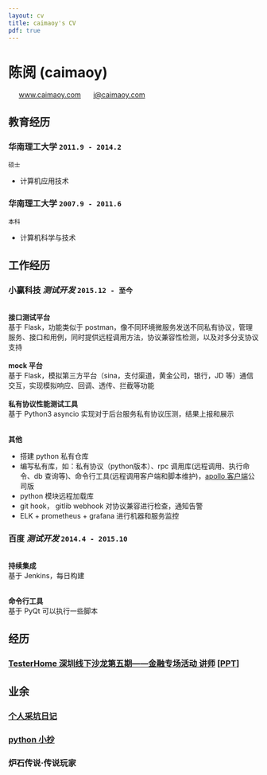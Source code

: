 ```yaml
---
layout: cv
title: caimaoy's CV
pdf: true
---
```

# 陈阅 (__caimaoy__)

<div id="webaddress">
<i class="fi-home" style="margin-left:1em"></i>
<a href="http://www.caimaoy.com" style="margin-left:0.5em">www.caimaoy.com</a>
<i class="fi-mail" style="margin-left:1em"></i>
<a href="mailto:i@caimaoy.com" style="margin-left:0.5em">i@caimaoy.com</a>
</div>

## 教育经历

### __华南理工大学__ `2011.9 - 2014.2`
```
硕士
```
- 计算机应用技术

### __华南理工大学__ `2007.9 - 2011.6`
```
本科
```
- 计算机科学与技术

## 工作经历

### __小赢科技__  _测试开发_ `2015.12 - 至今`
<br>__接口测试平台__<br>
基于 Flask，功能类似于 postman，像不同环境微服务发送不同私有协议，管理服务、接口和用例，同时提供远程调用方法，协议兼容性检测，以及对多分支协议支持<br>
<br>__mock 平台__ <br>
基于 Flask，模拟第三方平台（sina，支付渠道，黄金公司，银行，JD 等）通信交互，实现模拟响应、回调、透传、拦截等功能<br>
<br>__私有协议性能测试工具__ <br>
基于 Python3 asyncio 实现对于后台服务私有协议压测，结果上报和展示<br>

<br>__其他__ <br>
- 搭建 python 私有仓库
- 编写私有库，如：私有协议（python版本）、rpc 调用库(远程调用、执行命令、db 查询等)、命令行工具(远程调用客户端和脚本维护)，[apollo 客户端](https://github.com/filamoon/pyapollo/graphs/contributors)公司版
- python 模块远程加载库
- git hook， gitlib webhook 对协议兼容进行检查，通知告警
- ELK + prometheus + grafana 进行机器和服务监控


### __百度__  _测试开发_ `2014.4 - 2015.10`
<br>__持续集成__<br>
基于 Jenkins，每日构建<br>

<br>__命令行工具__<br>
基于 PyQt 可以执行一些脚本


## 经历

### [TesterHome 深圳线下沙龙第五期——金融专场活动 讲师](https://testerhome.com/topics/11003) [[PPT](https://pan.baidu.com/s/1sl9fwoX#list/path=%2FTesterHome%E7%AC%AC%E4%BA%94%E6%9C%9F%E9%87%91%E8%9E%8D%E4%B8%93%E5%9C%BAPPT)]

## 业余

### [__个人采坑日记__](http://caimaoy.com/caimaoy_gitbook/)
### [__python 小抄__](http://caimaoy.com/pysheeet/)
### 炉石传说·传说玩家


<!-- ### Footer

Last updated: May 2018 -->
